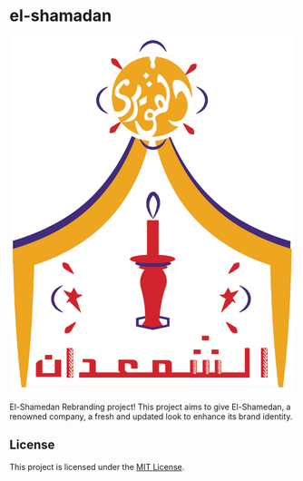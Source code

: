 # el-shamadan
 
![El-Shamedan Logo](dist/images/logo.png)

El-Shamedan Rebranding project! This project aims to give El-Shamedan, a renowned company, a fresh and updated look to enhance its brand identity.

## License

This project is licensed under the [MIT License](LICENSE).
